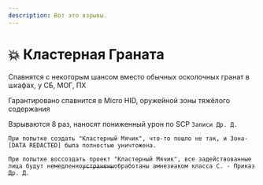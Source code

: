 ```yaml
---
description: Вот это взрывы.
---
```


# 💥 Кластерная Граната

Спавнятся с некоторым шансом вместо обычных осколочных гранат в шкафах, у СБ, МОГ, ПХ

Гарантировано спавнится в Micro HID, оружейной зоны тяжёлого содержания

Взрываются 8 раз, наносят пониженный урон по SCP `Записи Др. Д.`

`При попытке создать "Кластерный Мячик", что-то пошло не так, и Зона-[DATA REDACTED] была полностью уничтожена.`

`При попытке воссоздать проект "Кластерный Мячик", все задействованные лица будут немедленно`~~`устранены`~~`обработаны амнезиаком класса C. - Приказ Др. Д.`

